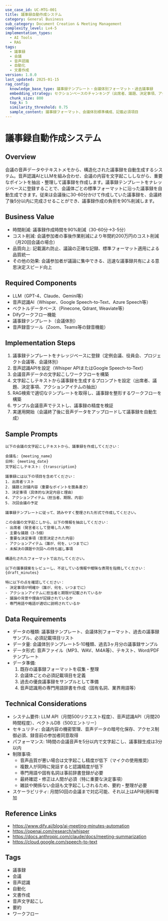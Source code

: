 ```yaml
---
use_case_id: UC-MTG-001
title: 議事録自動作成システム
category: General Business
sub_category: Document Creation & Meeting Management
complexity_level: Lv4-5
implementation_types:
  - AI Tools
  - RAG
tags:
  - 議事録
  - 会議
  - 音声認識
  - 自動化
  - 文書作成
version: 1.0.0
last_updated: 2025-01-15
rag_config:
  knowledge_base_type: 議事録テンプレート・会議体別フォーマット・過去議事録
  embedding_strategy: セクションベースのチャンキング（出席者、議題、決定事項、アクションアイテム）
  chunk_size: 800
  top_k: 5
  similarity_threshold: 0.75
  sample_content: 議事録フォーマット、会議体別標準構成、記載必須項目
---
```


# 議事録自動作成システム

## Overview

会議の音声データやテキストメモから、構造化された議事録を自動生成するシステム。音声認識AIとLLMを組み合わせ、会議の内容を文字起こししながら、重要なポイントを抽出・整理して議事録を作成します。議事録テンプレートをナレッジベースに登録することで、会議体ごとの標準フォーマットに沿った議事録を自動生成できます。従来は会議後に30-60分かけて作成していた議事録を、会議終了後5分以内に完成させることができ、議事録作成の負担を90%削減します。

## Business Value

- 時間削減: 議事録作成時間を90%削減（30-60分→3-5分）
- コスト削減: 会議参加者の事後作業削減により年間約200万円のコスト削減（月20回会議の場合）
- 品質向上: 記載漏れ防止、議論の正確な記録、標準フォーマット適用による品質統一
- その他の効果: 会議参加者が議論に集中できる、迅速な議事録共有による意思決定スピード向上

## Required Components

- LLM（GPT-4、Claude、Gemini等）
- 音声認識AI（Whisper、Google Speech-to-Text、Azure Speech等）
- ベクトルデータベース（Pinecone, Qdrant, Weaviate等）
- Difyワークフロー機能
- 議事録テンプレート（会議体別）
- 音声録音ツール（Zoom、Teams等の録音機能）

## Implementation Steps

1. 議事録テンプレートをナレッジベースに登録（定例会議、役員会、プロジェクト会議等、会議体別）
2. 音声認識APIを設定（Whisper APIまたはGoogle Speech-to-Text）
3. 会議音声データの文字起こしワークフローを構築
4. 文字起こしテキストから議事録を生成するプロンプトを設定（出席者、議題、決定事項、アクションアイテムの抽出）
5. RAG検索で適切なテンプレートを取得し、議事録を整形するワークフローを構築
6. サンプル会議音声でテストし、議事録の精度を検証
7. 実運用開始（会議終了後に音声データをアップロードして議事録を自動生成）

## Sample Prompts

```
以下の会議の文字起こしテキストから、議事録を作成してください：

会議名: {meeting_name}
日時: {meeting_date}
文字起こしテキスト: {transcription}

議事録には以下の項目を含めてください：
1. 出席者リスト
2. 議題と討議内容（重要なポイントを箇条書き）
3. 決定事項（具体的な決定内容と理由）
4. アクションアイテム（担当者、期限、内容）
5. 次回会議の予定

議事録テンプレートに従って、読みやすく整理された形式で作成してください。
```

```
この会議の文字起こしから、以下の情報を抽出してください：
- 出席者（発言者として登場した人物）
- 主要な議題（3-5個）
- 重要な決定事項（意思決定された内容）
- アクションアイテム（誰が、何を、いつまでに）
- 未解決の課題や次回への持ち越し事項

構造化されたフォーマットで出力してください。
```

```
以下の議事録案をレビューし、不足している情報や曖昧な表現を指摘してください：
{draft_minutes}

特に以下の点を確認してください：
- 決定事項が明確か（誰が、何を、いつまでに）
- アクションアイテムに担当者と期限が記載されているか
- 議論の背景や理由が記録されているか
- 専門用語や略語が適切に説明されているか
```

## Data Requirements

- データの種類: 議事録テンプレート、会議体別フォーマット、過去の議事録サンプル、必須記載項目リスト
- データ量: 会議体別テンプレート5-10種類、過去3ヶ月分の議事録サンプル
- データ形式: 音声ファイル（MP3、WAV、M4A等）、テキスト、Word/PDFテンプレート
- データ準備:
  1. 既存の議事録フォーマットを収集・整理
  2. 会議体ごとの必須記載項目を定義
  3. 過去の優良議事録をサンプルとして準備
  4. 音声認識用の専門用語辞書を作成（固有名詞、業界用語等）

## Technical Considerations

- システム要件: LLM API（月間500リクエスト程度）、音声認識API（月間20時間程度）、ベクトルDB（500エントリー）
- セキュリティ: 会議内容の機密管理、音声データの暗号化保存、アクセス制御必須、録音前の参加者同意取得
- パフォーマンス: 1時間の会議音声を5分以内で文字起こし、議事録生成は3分以内
- 制限事項:
  - 音声品質が悪い場合は文字起こし精度が低下（マイクの使用推奨）
  - 複数人が同時に発話すると認識精度が低下
  - 専門用語や固有名詞は事前辞書登録が必要
  - 最終確認・修正は人間が必須（特に重要な決定事項）
  - 雑談や関係ない会話も文字起こしされるため、要約・整理が必要
- スケーラビリティ: 月間50回の会議まで対応可能、それ以上はAPI利用料増加

## Reference Links

- https://www.dify.ai/blog/ai-meeting-minutes-automation
- https://openai.com/research/whisper
- https://docs.anthropic.com/claude/docs/meeting-summarization
- https://cloud.google.com/speech-to-text

## Tags

- 議事録
- 会議
- 音声認識
- 自動化
- 文書作成
- 音声文字起こし
- 要約
- ワークフロー
